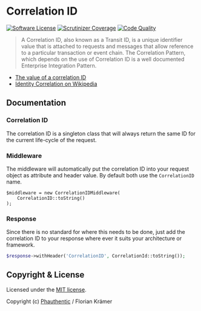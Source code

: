 # Correlation ID

[![Software License](https://img.shields.io/badge/license-MIT-brightgreen.svg?style=flat-square)](LICENSE)
[![Scrutinizer Coverage](https://img.shields.io/scrutinizer/coverage/g/Phauthentic/correlation-id/master.svg?style=flat-square)](https://scrutinizer-ci.com/g/Phauthentic/correlation-id/)
[![Code Quality](https://img.shields.io/scrutinizer/g/Phauthentic/correlation-id/master.svg?style=flat-square)](https://scrutinizer-ci.com/g/Phauthentic/correlation-id/)

> A Correlation ID, also known as a Transit ID, is a unique identifier value that is attached to requests and messages that allow reference to a particular transaction or event chain. The Correlation Pattern, which depends on the use of Correlation ID is a well documented Enterprise Integration Pattern.

 * [The value of a correlation ID](https://blog.rapid7.com/2016/12/23/the-value-of-correlation-ids/)
 * [Identity Correlation on Wikipedia](https://en.wikipedia.org/wiki/Identity_correlation)

## Documentation

### Correlation ID

The correlation ID is a singleton class that will always return the same ID for the current life-cycle of the request.

### Middleware

The middleware will automatically put the correlation ID into your request object as attribute and header value. By default both use the `CorrelationID` name.

```
$middleware = new CorrelationIDMiddleware(
    CorrelationID::toString()
);
```

### Response

Since there is no standard for where this needs to be done, just add the correlation ID to your response where ever it suits your architecture or framework.

```php
$response->withHeader('CorrelationID', CorrelationId::toString());
```

## Copyright & License

Licensed under the [MIT license](LICENSE.txt).

Copyright (c) [Phauthentic](https://github.com/Phauthentic) / Florian Krämer

